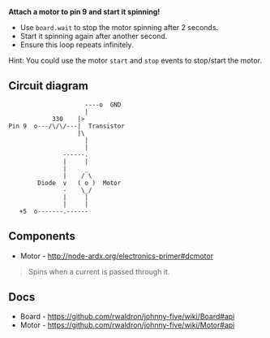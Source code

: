 __Attach a motor to pin 9 and start it spinning!__

* Use `board.wait` to stop the motor spinning after 2 seconds.
* Start it spinning again after another second.
* Ensure this loop repeats infinitely.

Hint: You could use the motor `start` and `stop` events to stop/start the motor.

## Circuit diagram

```
                     ----o  GND
                     |
            330    |>
Pin 9  o---/\/\/---|  Transistor
                   |\
                     |
                     |
               ------.
               |     |
               |     _
               |    / \
        Diode  v   ( o )  Motor
               -    \_/
               |     |
               |     |
   +5  o-------.------
```

## Components

- Motor - http://node-ardx.org/electronics-primer#dcmotor

> Spins when a current is passed through it.

## Docs

- Board - https://github.com/rwaldron/johnny-five/wiki/Board#api
- Motor - https://github.com/rwaldron/johnny-five/wiki/Motor#api
